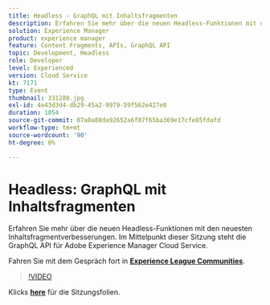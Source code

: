 ```yaml
---
title: Headless - GraphQL mit Inhaltsfragmenten
description: Erfahren Sie mehr über die neuen Headless-Funktionen mit den neuesten Inhaltsfragmentverbesserungen. Im Mittelpunkt dieser Sitzung steht die GraphQL API für Adobe Experience Manager Cloud Service. Diese Sitzung wurde im Rahmen des Adobe Developers Live Content-Ereignisses bereitgestellt.
solution: Experience Manager
product: experience manager
feature: Content Fragments, APIs, GraphQL API
topic: Development, Headless
role: Developer
level: Experienced
version: Cloud Service
kt: 7171
type: Event
thumbnail: 331280.jpg
exl-id: 4e43d3d4-db29-45a2-9979-59f562e427e0
duration: 1054
source-git-commit: 07a0a88da92652a6f07f65ba369e17cfe85fdafd
workflow-type: tm+mt
source-wordcount: '90'
ht-degree: 0%

---
```


# Headless: GraphQL mit Inhaltsfragmenten

Erfahren Sie mehr über die neuen Headless-Funktionen mit den neuesten Inhaltsfragmentverbesserungen. Im Mittelpunkt dieser Sitzung steht die GraphQL API für Adobe Experience Manager Cloud Service.

Fahren Sie mit dem Gespräch fort in **[Experience League Communities](https://adobe.ly/36Yd3v6)**.

>[!VIDEO](https://video.tv.adobe.com/v/331280/?quality=12&learn=on&hidetitle=true)

Klicks **[here](/help/adobe-developers-live/assets/headless-graphql-content-fragments.pdf)** für die Sitzungsfolien.
